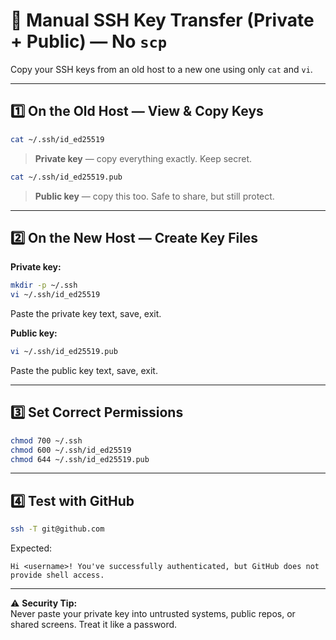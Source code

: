 # 🔑 Manual SSH Key Transfer (Private + Public) — No `scp`

Copy your SSH keys from an old host to a new one using only `cat` and `vi`.

---

## 1️⃣ On the Old Host — View & Copy Keys

```bash
cat ~/.ssh/id_ed25519
```
> **Private key** — copy everything exactly. Keep secret.

```bash
cat ~/.ssh/id_ed25519.pub
```
> **Public key** — copy this too. Safe to share, but still protect.

---

## 2️⃣ On the New Host — Create Key Files

**Private key:**
```bash
mkdir -p ~/.ssh
vi ~/.ssh/id_ed25519
```
Paste the private key text, save, exit.

**Public key:**
```bash
vi ~/.ssh/id_ed25519.pub
```
Paste the public key text, save, exit.

---

## 3️⃣ Set Correct Permissions

```bash
chmod 700 ~/.ssh
chmod 600 ~/.ssh/id_ed25519
chmod 644 ~/.ssh/id_ed25519.pub
```

---

## 4️⃣ Test with GitHub

```bash
ssh -T git@github.com
```
Expected:
```
Hi <username>! You've successfully authenticated, but GitHub does not provide shell access.
```

---

⚠ **Security Tip:**  
Never paste your private key into untrusted systems, public repos, or shared screens. Treat it like a password.
